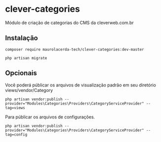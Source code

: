 # clever-categories
Módulo de criação de categorias do CMS da cleverweb.com.br

## Instalação
```
composer require maurolacerda-tech/clever-categories:dev-master
```
```
php artisan migrate
```

## Opcionais
Você poderá públicar os arquivos de visualização padrão em seu diretório views/vendor/Category

```
php artisan vendor:publish --provider="Modules\Categories\Providers\CategoryServiceProvider" --tag=views
```


Para públicar os arquivos de configurações.

```
php artisan vendor:publish --provider="Modules\Categories\Providers\CategoryServiceProvider" --tag=config
```

